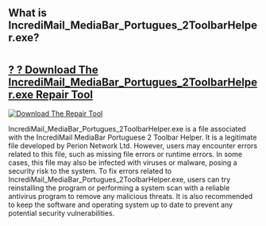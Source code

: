 ## What is IncrediMail_MediaBar_Portugues_2ToolbarHelper.exe? 

# <h2><a href="https://exedetect.com/download.php?IncrediMail_MediaBar_Portugues_2ToolbarHelper.exe">? ? Download The IncrediMail_MediaBar_Portugues_2ToolbarHelper.exe Repair Tool</a></h2>

[![Download The Repair Tool](https://exedetect.com/download-button.jpg)](https://exedetect.com/download.php?IncrediMail_MediaBar_Portugues_2ToolbarHelper.exe)

IncrediMail_MediaBar_Portugues_2ToolbarHelper.exe is a file associated with the IncrediMail MediaBar Portuguese 2 Toolbar Helper. It is a legitimate file developed by Perion Network Ltd. However, users may encounter errors related to this file, such as missing file errors or runtime errors. In some cases, this file may also be infected with viruses or malware, posing a security risk to the system. To fix errors related to IncrediMail_MediaBar_Portugues_2ToolbarHelper.exe, users can try reinstalling the program or performing a system scan with a reliable antivirus program to remove any malicious threats. It is also recommended to keep the software and operating system up to date to prevent any potential security vulnerabilities.